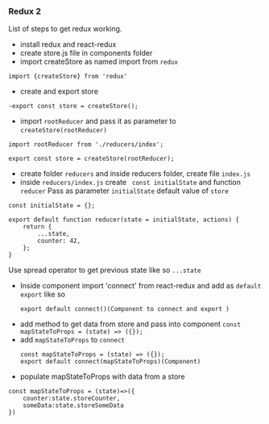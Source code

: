 ### Redux 2

List of steps to get redux working.

-   install redux and react-redux
- create store.js file in components folder
- import createStore as named import from ```redux```
```
import {createStore} from 'redux'
```
- create and export store 
```
-export const store = createStore();
```  
- import ```rootReducer``` and pass it as parameter to ```createStore(rootReducer)```
```
import rootReducer from './reducers/index';

export const store = createStore(rootReducer);
```
- create folder ```reducers``` and inside reducers folder, create  file ```index.js```
- inside ```reducers/index.js``` create ``` const initialState``` and function `reducer` Pass as parameter `initialState` default value of `store`
```
const initialState = {};

export default function reducer(state = initialState, actions) {
    return {
        ...state,
        counter: 42,
    };
}
```
Use spread operator to get previous state like so `...state`

- Inside component  import 'connect' from react-redux and add  as ```default export``` like so
    ```
    export default connect()(Component to connect and export )
    ```
-   add method to get data from store and pass into component
    `const mapStateToProps = (state) => ({});`
- add `mapStateToProps` to `connect`
    ```
    const mapStateToProps = (state) => ({});
    export default connect(mapStateToProps)(Component)
    ```
-   populate mapStateToProps with data from a store
```
const mapStateToProps = (state)=>({
    counter:state.storeCounter,
    someData:state.storeSomeData
})
```
